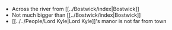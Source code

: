 - Across the river from [[../Bostwick/index|Bostwick]]
- Not much bigger than [[../Bostwick/index|Bostwick]]
- [[../../People/Lord Kyle|Lord Kyle]]'s manor is not far from town